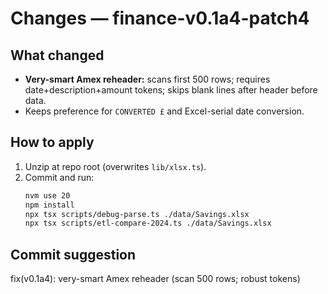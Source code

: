 # Changes — finance-v0.1a4-patch4

## What changed
- **Very-smart Amex reheader:** scans first 500 rows; requires date+description+amount tokens; skips blank lines after header before data.
- Keeps preference for `CONVERTED £` and Excel-serial date conversion.

## How to apply
1. Unzip at repo root (overwrites `lib/xlsx.ts`).
2. Commit and run:
   ```bash
   nvm use 20
   npm install
   npx tsx scripts/debug-parse.ts ./data/Savings.xlsx
   npx tsx scripts/etl-compare-2024.ts ./data/Savings.xlsx
   ```

## Commit suggestion
fix(v0.1a4): very-smart Amex reheader (scan 500 rows; robust tokens)
